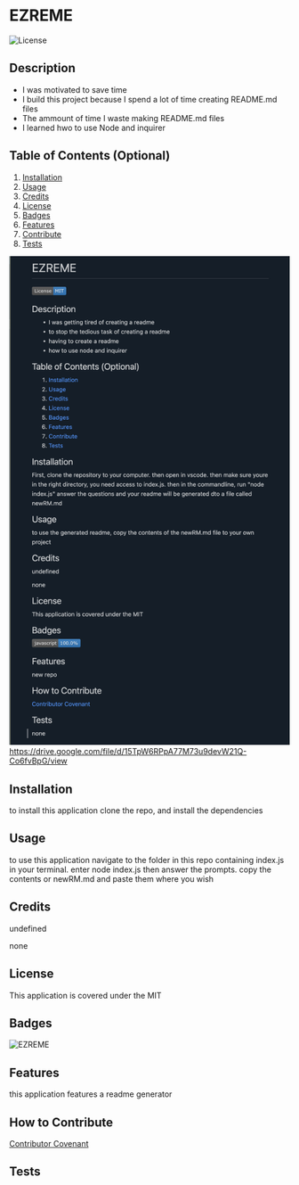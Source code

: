 # EZREME
![License](https://img.shields.io/badge/License-MIT-blue.svg)
  
  ## Description
   
  - I was motivated to save time
  - I build this project because I spend a lot of time creating README.md files
  - The ammount of time I waste making README.md files
  - I learned hwo to use Node and inquirer
  
## Table of Contents (Optional)
  
  1. [Installation](#installation)
  2. [Usage](#usage)
  3. [Credits](#credits)
 1. [License](#License)
  4. [Badges](#badges)
  5. [Features](#features)
  6. [Contribute](#contribute)
  7. [Tests](#tests)

  ![Screenshot](./utils/img/reme.png)
  https://drive.google.com/file/d/15TpW6RPpA77M73u9devW21Q-Co6fvBpG/view

## Installation

to install this application clone the repo, and install the dependencies
  
## Usage
  
to use this application navigate to the folder in this repo containing index.js in your terminal. enter node index.js then answer the prompts. copy the contents or newRM.md and paste them where you wish
  
## Credits
  
undefined
  
none

## License

This application is covered under the MIT
   
## Badges
  
![EZREME](https://img.shields.io/github/languages/top/troynj/EZREME)
    
## Features
  
this application features a readme generator
  
## How to Contribute
  
[Contributor Covenant](https://www.contributor-covenant.org/)

## Tests
  
